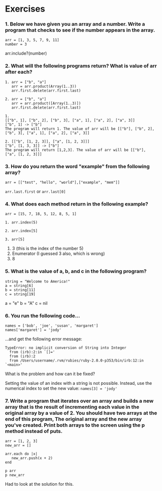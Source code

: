 # Exercises

### 1. Below we have given you an array and a number. Write a program that checks to see if the number appears in the array.

```
arr = [1, 3, 5, 7, 9, 11]
number = 3
```

arr.include?(number)

### 2. What will the following programs return? What is value of arr after each?

```
1. arr = ["b", "a"]
   arr = arr.product(Array(1..3))
   arr.first.delete(arr.first.last)

2. arr = ["b", "a"]
   arr = arr.product([Array(1..3)])
   arr.first.delete(arr.first.last)
```

```
1. 
[["b", 1], ["b", 2], ["b", 3], ["a", 1], ["a", 2], ["a", 3]]
["b", 1] -> ["b"]
The program will return 1. The value of arr will be [["b"], ["b", 2], ["b", 3], ["a", 1], ["a", 2], ["a", 3]]

2. [["b", [1, 2, 3]], ["a", [1, 2, 3]]]
["b", [1, 3, 3]] -> ["b"]
The program will return [1,2,3]. The value of arr will be [["b"], ["a", [1, 2, 3]]]
```

### 3. How do you return the word "example" from the following array?

```
arr = [["test", "hello", "world"],["example", "mem"]]
```

`arr.last.first` or `arr.last[0]` 

### 4. What does each method return in the following example?

```
arr = [15, 7, 18, 5, 12, 8, 5, 1]

1. arr.index(5)

2. arr.index[5]

3. arr[5]
```

1. 3 (this is the index of the number 5)
2. Enumerator (I guessed 3 also, which is wrong)
3. 8

### 5. What is the value of a, b, and c in the following program?

```
string = "Welcome to America!"
a = string[6]
b = string[11]
c = string[19]
```

a = "e"
b = "A"
c = nil

### 6. You run the following code...
```
names = ['bob', 'joe', 'susan', 'margaret']
names['margaret'] = 'jody'
```

...and get the following error message:

```
TypeError: no implicit conversion of String into Integer
  from (irb):2:in `[]='
  from (irb):2
  from /Users/username/.rvm/rubies/ruby-2.0.0-p353/bin/irb:12:in `<main>'
```
What is the problem and how can it be fixed?

Setting the value of an index with a string is not possible. Instead, use the numerical index to set the new value:
`names[3] = 'jody'`

### 7. Write a program that iterates over an array and builds a new array that is the result of incrementing each value in the original array by a value of 2. You should have two arrays at the end of this program, The original array and the new array you've created. Print both arrays to the screen using the p method instead of puts.

```
arr = [1, 2, 3]
new_arr = []

arr.each do |x|
   new_arr.push(x + 2)
end

p arr
p new_arr
```
Had to look at the solution for this.
